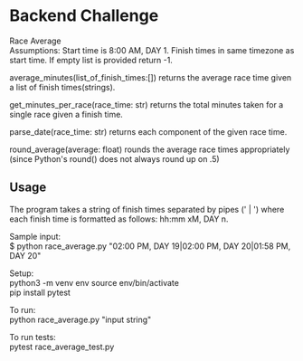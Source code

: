 # Backend Challenge

Race Average  
Assumptions: Start time is 8:00 AM, DAY 1. Finish times in same timezone as start time. If empty list is provided return -1.  

average_minutes(list_of_finish_times:[]) returns the average race time given a list of finish times(strings).  

get_minutes_per_race(race_time: str) returns the total minutes taken for a single race given a finish time.   
 
parse_date(race_time: str) returns each component of the given race time.  

round_average(average: float) rounds the average race times appropriately (since Python's round() does not always round up on .5)   

## Usage
The program takes a string of finish times separated by pipes (' | ') where each finish time is formatted as follows: hh:mm xM, DAY n. 


Sample input:  
$ python race_average.py "02:00 PM, DAY 19|02:00 PM, DAY 20|01:58 PM, DAY 20"

Setup:  
python3 -m venv env
source env/bin/activate  
pip install pytest 


To run:   
python race_average.py "input string"

To run tests:  
pytest race_average_test.py
 